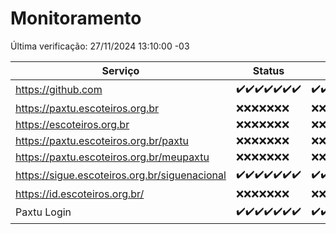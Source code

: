 # Monitoramento

Última verificação: 27/11/2024 13:10:00 -03

|Serviço|Status|Últimas 24h|
|---|---|---|
|https://github.com|<span title="2024-11-20: OK=23">✔️</span><span title="2024-11-21: OK=23">✔️</span><span title="2024-11-22: OK=23">✔️</span><span title="2024-11-23: OK=23">✔️</span><span title="2024-11-24: OK=23">✔️</span><span title="2024-11-25: OK=23">✔️</span><span title="2024-11-26: OK=15">✔️</span>|<span title="26/11/2024 13:11:00 -03 : 200">✔️</span><span title="26/11/2024 14:08:00 -03 : 200">✔️</span><span title="26/11/2024 15:11:00 -03 : 200">✔️</span><span title="26/11/2024 16:07:00 -03 : 200">✔️</span><span title="26/11/2024 17:09:00 -03 : 200">✔️</span><span title="26/11/2024 18:08:00 -03 : 200">✔️</span><span title="26/11/2024 19:08:00 -03 : 200">✔️</span><span title="26/11/2024 20:08:00 -03 : 200">✔️</span><span title="26/11/2024 21:42:00 -03 : 200">✔️</span><span title="26/11/2024 23:19:00 -03 : 200">✔️</span><span title="27/11/2024 00:25:00 -03 : 200">✔️</span><span title="27/11/2024 01:11:00 -03 : 200">✔️</span><span title="27/11/2024 02:09:00 -03 : 200">✔️</span><span title="27/11/2024 03:13:00 -03 : 200">✔️</span><span title="27/11/2024 04:08:00 -03 : 200">✔️</span><span title="27/11/2024 05:12:00 -03 : 200">✔️</span><span title="27/11/2024 06:09:00 -03 : 200">✔️</span><span title="27/11/2024 07:09:00 -03 : 200">✔️</span><span title="27/11/2024 08:07:00 -03 : 200">✔️</span><span title="27/11/2024 09:16:00 -03 : 200">✔️</span><span title="27/11/2024 10:20:00 -03 : 200">✔️</span><span title="27/11/2024 11:08:00 -03 : 200">✔️</span><span title="27/11/2024 12:09:00 -03 : 200">✔️</span><span title="27/11/2024 13:10:00 -03 : 200">✔️</span>|
|https://paxtu.escoteiros.org.br|<span title="2024-11-20: Falhas=23">❌</span><span title="2024-11-21: Falhas=23">❌</span><span title="2024-11-22: Falhas=23">❌</span><span title="2024-11-23: Falhas=23">❌</span><span title="2024-11-24: Falhas=23">❌</span><span title="2024-11-25: Falhas=23">❌</span><span title="2024-11-26: Falhas=15">❌</span>|<span title="26/11/2024 13:11:00 -03 : 403">❌</span><span title="26/11/2024 14:08:00 -03 : 403">❌</span><span title="26/11/2024 15:11:00 -03 : 403">❌</span><span title="26/11/2024 16:07:00 -03 : 403">❌</span><span title="26/11/2024 17:09:00 -03 : 403">❌</span><span title="26/11/2024 18:08:00 -03 : 403">❌</span><span title="26/11/2024 19:08:00 -03 : 403">❌</span><span title="26/11/2024 20:08:00 -03 : 403">❌</span><span title="26/11/2024 21:42:00 -03 : 403">❌</span><span title="26/11/2024 23:19:00 -03 : 403">❌</span><span title="27/11/2024 00:25:00 -03 : 403">❌</span><span title="27/11/2024 01:11:00 -03 : 403">❌</span><span title="27/11/2024 02:09:00 -03 : 403">❌</span><span title="27/11/2024 03:13:00 -03 : 403">❌</span><span title="27/11/2024 04:08:00 -03 : 403">❌</span><span title="27/11/2024 05:12:00 -03 : 403">❌</span><span title="27/11/2024 06:09:00 -03 : 403">❌</span><span title="27/11/2024 07:09:00 -03 : 403">❌</span><span title="27/11/2024 08:07:00 -03 : 403">❌</span><span title="27/11/2024 09:16:00 -03 : 403">❌</span><span title="27/11/2024 10:20:00 -03 : 403">❌</span><span title="27/11/2024 11:08:00 -03 : 403">❌</span><span title="27/11/2024 12:09:00 -03 : 403">❌</span><span title="27/11/2024 13:10:00 -03 : 403">❌</span>|
|https://escoteiros.org.br|<span title="2024-11-20: Falhas=23">❌</span><span title="2024-11-21: Falhas=23">❌</span><span title="2024-11-22: Falhas=23">❌</span><span title="2024-11-23: Falhas=23">❌</span><span title="2024-11-24: Falhas=23">❌</span><span title="2024-11-25: Falhas=23">❌</span><span title="2024-11-26: Falhas=15">❌</span>|<span title="26/11/2024 13:11:00 -03 : 403">❌</span><span title="26/11/2024 14:08:00 -03 : 403">❌</span><span title="26/11/2024 15:11:00 -03 : 403">❌</span><span title="26/11/2024 16:07:00 -03 : 403">❌</span><span title="26/11/2024 17:09:00 -03 : 403">❌</span><span title="26/11/2024 18:08:00 -03 : 403">❌</span><span title="26/11/2024 19:08:00 -03 : 403">❌</span><span title="26/11/2024 20:08:00 -03 : 403">❌</span><span title="26/11/2024 21:42:00 -03 : 403">❌</span><span title="26/11/2024 23:19:00 -03 : 403">❌</span><span title="27/11/2024 00:25:00 -03 : 403">❌</span><span title="27/11/2024 01:11:00 -03 : 403">❌</span><span title="27/11/2024 02:09:00 -03 : 403">❌</span><span title="27/11/2024 03:13:00 -03 : 403">❌</span><span title="27/11/2024 04:08:00 -03 : 403">❌</span><span title="27/11/2024 05:12:00 -03 : 403">❌</span><span title="27/11/2024 06:09:00 -03 : 403">❌</span><span title="27/11/2024 07:09:00 -03 : 403">❌</span><span title="27/11/2024 08:07:00 -03 : 403">❌</span><span title="27/11/2024 09:16:00 -03 : 403">❌</span><span title="27/11/2024 10:20:00 -03 : 403">❌</span><span title="27/11/2024 11:08:00 -03 : 403">❌</span><span title="27/11/2024 12:09:00 -03 : 403">❌</span><span title="27/11/2024 13:10:00 -03 : 403">❌</span>|
|https://paxtu.escoteiros.org.br/paxtu|<span title="2024-11-20: Falhas=23">❌</span><span title="2024-11-21: Falhas=23">❌</span><span title="2024-11-22: Falhas=23">❌</span><span title="2024-11-23: Falhas=23">❌</span><span title="2024-11-24: Falhas=23">❌</span><span title="2024-11-25: Falhas=23">❌</span><span title="2024-11-26: Falhas=15">❌</span>|<span title="26/11/2024 13:11:00 -03 : 403">❌</span><span title="26/11/2024 14:08:00 -03 : 403">❌</span><span title="26/11/2024 15:11:00 -03 : 403">❌</span><span title="26/11/2024 16:07:00 -03 : 403">❌</span><span title="26/11/2024 17:09:00 -03 : 403">❌</span><span title="26/11/2024 18:08:00 -03 : 403">❌</span><span title="26/11/2024 19:08:00 -03 : 403">❌</span><span title="26/11/2024 20:08:00 -03 : 403">❌</span><span title="26/11/2024 21:42:00 -03 : 403">❌</span><span title="26/11/2024 23:19:00 -03 : 403">❌</span><span title="27/11/2024 00:25:00 -03 : 403">❌</span><span title="27/11/2024 01:11:00 -03 : 403">❌</span><span title="27/11/2024 02:09:00 -03 : 403">❌</span><span title="27/11/2024 03:13:00 -03 : 403">❌</span><span title="27/11/2024 04:08:00 -03 : 403">❌</span><span title="27/11/2024 05:12:00 -03 : 403">❌</span><span title="27/11/2024 06:09:00 -03 : 403">❌</span><span title="27/11/2024 07:09:00 -03 : 403">❌</span><span title="27/11/2024 08:07:00 -03 : 403">❌</span><span title="27/11/2024 09:16:00 -03 : 403">❌</span><span title="27/11/2024 10:20:00 -03 : 403">❌</span><span title="27/11/2024 11:08:00 -03 : 403">❌</span><span title="27/11/2024 12:09:00 -03 : 403">❌</span><span title="27/11/2024 13:10:00 -03 : 403">❌</span>|
|https://paxtu.escoteiros.org.br/meupaxtu|<span title="2024-11-20: Falhas=23">❌</span><span title="2024-11-21: Falhas=23">❌</span><span title="2024-11-22: Falhas=23">❌</span><span title="2024-11-23: Falhas=23">❌</span><span title="2024-11-24: Falhas=23">❌</span><span title="2024-11-25: Falhas=23">❌</span><span title="2024-11-26: Falhas=15">❌</span>|<span title="26/11/2024 13:11:00 -03 : 403">❌</span><span title="26/11/2024 14:08:00 -03 : 403">❌</span><span title="26/11/2024 15:11:00 -03 : 403">❌</span><span title="26/11/2024 16:07:00 -03 : 403">❌</span><span title="26/11/2024 17:09:00 -03 : 403">❌</span><span title="26/11/2024 18:08:00 -03 : 403">❌</span><span title="26/11/2024 19:08:00 -03 : 403">❌</span><span title="26/11/2024 20:08:00 -03 : 403">❌</span><span title="26/11/2024 21:42:00 -03 : 403">❌</span><span title="26/11/2024 23:19:00 -03 : 403">❌</span><span title="27/11/2024 00:25:00 -03 : 403">❌</span><span title="27/11/2024 01:11:00 -03 : 403">❌</span><span title="27/11/2024 02:09:00 -03 : 403">❌</span><span title="27/11/2024 03:13:00 -03 : 403">❌</span><span title="27/11/2024 04:08:00 -03 : 403">❌</span><span title="27/11/2024 05:12:00 -03 : 403">❌</span><span title="27/11/2024 06:09:00 -03 : 403">❌</span><span title="27/11/2024 07:09:00 -03 : 403">❌</span><span title="27/11/2024 08:07:00 -03 : 403">❌</span><span title="27/11/2024 09:16:00 -03 : 403">❌</span><span title="27/11/2024 10:20:00 -03 : 403">❌</span><span title="27/11/2024 11:08:00 -03 : 403">❌</span><span title="27/11/2024 12:09:00 -03 : 403">❌</span><span title="27/11/2024 13:10:00 -03 : 403">❌</span>|
|https://sigue.escoteiros.org.br/siguenacional|<span title="2024-11-20: OK=23">✔️</span><span title="2024-11-21: OK=23">✔️</span><span title="2024-11-22: OK=23">✔️</span><span title="2024-11-23: OK=23">✔️</span><span title="2024-11-24: OK=23">✔️</span><span title="2024-11-25: OK=23">✔️</span><span title="2024-11-26: OK=15">✔️</span>|<span title="26/11/2024 13:11:00 -03 : 200">✔️</span><span title="26/11/2024 14:08:00 -03 : 200">✔️</span><span title="26/11/2024 15:11:00 -03 : 200">✔️</span><span title="26/11/2024 16:07:00 -03 : 200">✔️</span><span title="26/11/2024 17:09:00 -03 : 200">✔️</span><span title="26/11/2024 18:08:00 -03 : 200">✔️</span><span title="26/11/2024 19:08:00 -03 : 200">✔️</span><span title="26/11/2024 20:08:00 -03 : 200">✔️</span><span title="26/11/2024 21:42:00 -03 : 200">✔️</span><span title="26/11/2024 23:19:00 -03 : 200">✔️</span><span title="27/11/2024 00:25:00 -03 : 200">✔️</span><span title="27/11/2024 01:11:00 -03 : 200">✔️</span><span title="27/11/2024 02:09:00 -03 : 200">✔️</span><span title="27/11/2024 03:13:00 -03 : 200">✔️</span><span title="27/11/2024 04:08:00 -03 : 200">✔️</span><span title="27/11/2024 05:12:00 -03 : 200">✔️</span><span title="27/11/2024 06:09:00 -03 : 200">✔️</span><span title="27/11/2024 07:09:00 -03 : 200">✔️</span><span title="27/11/2024 08:07:00 -03 : 200">✔️</span><span title="27/11/2024 09:16:00 -03 : 200">✔️</span><span title="27/11/2024 10:20:00 -03 : 200">✔️</span><span title="27/11/2024 11:08:00 -03 : 200">✔️</span><span title="27/11/2024 12:09:00 -03 : 200">✔️</span><span title="27/11/2024 13:10:00 -03 : 200">✔️</span>|
|https://id.escoteiros.org.br/|<span title="2024-11-20: Falhas=23">❌</span><span title="2024-11-21: Falhas=23">❌</span><span title="2024-11-22: Falhas=23">❌</span><span title="2024-11-23: Falhas=23">❌</span><span title="2024-11-24: Falhas=23">❌</span><span title="2024-11-25: Falhas=23">❌</span><span title="2024-11-26: Falhas=15">❌</span>|<span title="26/11/2024 13:11:00 -03 : 403">❌</span><span title="26/11/2024 14:08:00 -03 : 403">❌</span><span title="26/11/2024 15:11:00 -03 : 403">❌</span><span title="26/11/2024 16:07:00 -03 : 403">❌</span><span title="26/11/2024 17:09:00 -03 : 403">❌</span><span title="26/11/2024 18:08:00 -03 : 403">❌</span><span title="26/11/2024 19:08:00 -03 : 403">❌</span><span title="26/11/2024 20:08:00 -03 : 403">❌</span><span title="26/11/2024 21:42:00 -03 : 403">❌</span><span title="26/11/2024 23:19:00 -03 : 403">❌</span><span title="27/11/2024 00:25:00 -03 : 403">❌</span><span title="27/11/2024 01:11:00 -03 : 403">❌</span><span title="27/11/2024 02:09:00 -03 : 403">❌</span><span title="27/11/2024 03:13:00 -03 : 403">❌</span><span title="27/11/2024 04:08:00 -03 : 403">❌</span><span title="27/11/2024 05:12:00 -03 : 403">❌</span><span title="27/11/2024 06:09:00 -03 : 403">❌</span><span title="27/11/2024 07:09:00 -03 : 403">❌</span><span title="27/11/2024 08:07:00 -03 : 403">❌</span><span title="27/11/2024 09:16:00 -03 : 403">❌</span><span title="27/11/2024 10:20:00 -03 : 403">❌</span><span title="27/11/2024 11:08:00 -03 : 403">❌</span><span title="27/11/2024 12:09:00 -03 : 403">❌</span><span title="27/11/2024 13:10:00 -03 : 403">❌</span>|
|Paxtu Login|<span title="2024-11-20: OK=23">✔️</span><span title="2024-11-21: OK=23">✔️</span><span title="2024-11-22: OK=23">✔️</span><span title="2024-11-23: OK=23">✔️</span><span title="2024-11-24: OK=23">✔️</span><span title="2024-11-25: OK=23">✔️</span><span title="2024-11-26: OK=15">✔️</span>|<span title="26/11/2024 13:11:00 -03 : 200">✔️</span><span title="26/11/2024 14:08:00 -03 : 200">✔️</span><span title="26/11/2024 15:12:00 -03 : 200">✔️</span><span title="26/11/2024 16:07:00 -03 : 200">✔️</span><span title="26/11/2024 17:09:00 -03 : 200">✔️</span><span title="26/11/2024 18:08:00 -03 : 200">✔️</span><span title="26/11/2024 19:08:00 -03 : 200">✔️</span><span title="26/11/2024 20:08:00 -03 : 200">✔️</span><span title="26/11/2024 21:42:00 -03 : 200">✔️</span><span title="26/11/2024 23:19:00 -03 : 200">✔️</span><span title="27/11/2024 00:25:00 -03 : 200">✔️</span><span title="27/11/2024 01:11:00 -03 : 200">✔️</span><span title="27/11/2024 02:09:00 -03 : 200">✔️</span><span title="27/11/2024 03:13:00 -03 : 200">✔️</span><span title="27/11/2024 04:08:00 -03 : 200">✔️</span><span title="27/11/2024 05:12:00 -03 : 200">✔️</span><span title="27/11/2024 06:09:00 -03 : 200">✔️</span><span title="27/11/2024 07:10:00 -03 : 200">✔️</span><span title="27/11/2024 08:07:00 -03 : 200">✔️</span><span title="27/11/2024 09:16:00 -03 : 200">✔️</span><span title="27/11/2024 10:20:00 -03 : 200">✔️</span><span title="27/11/2024 11:08:00 -03 : 200">✔️</span><span title="27/11/2024 12:09:00 -03 : 200">✔️</span><span title="27/11/2024 13:10:00 -03 : 200">✔️</span>|
